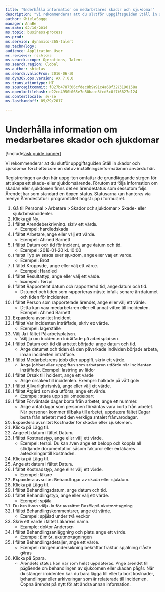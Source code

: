 ```yaml
--- 
title: "Underhålla information om medarbetares skador och sjukdomar"
description: "Vi rekommenderar att du slutför uppgiftsguiden Ställ in skador och sjukdomar först eftersom en del av inställningsinformationen används här."
author: ShielaSogge
manager: AnnBe
ms.date: 02/16/2016
ms.topic: business-process
ms.prod: 
ms.service: dynamics-365-talent
ms.technology: 
audience: Application User
ms.reviewer: rschloma
ms.search.scope: Operations, Talent
ms.search.region: Global
ms.author: shielas
ms.search.validFrom: 2016-06-30
ms.dyn365.ops.version: AX 7.0.0
ms.translationtype: HT
ms.sourcegitcommit: f827b4787506cfdec8b9a91c4a68f3293190158a
ms.openlocfilehash: e22ce4950b065e7e80bace3fcd5c0f7d6627d124
ms.contentlocale: sv-se
ms.lasthandoff: 09/29/2017

---
```

# <a name="maintain-employee-injury-and-illness-information"></a>Underhålla information om medarbetares skador och sjukdomar

[!include[task guide banner](../../includes/task-guide-banner.md)]

Vi rekommenderar att du slutför uppgiftsguiden Ställ in skador och sjukdomar först eftersom en del av inställningsinformationen används här. 



Registreringen av den här uppgiften omfattar de grundläggande stegen för att skapa ett skade- eller sjukdomsärende. Förutom att följa information om skadan eller sjukdomen finns det en ärendestatus som dessutom följs.  Ärendet har som standard en öppen status.  Statusarna kan hanteras via menyn Ärendestatus i programfältet högst upp i formuläret.

1. Gå till Personal > Arbetare > Skador och sjukdomar > Skade- eller sjukdomsincidenter.
2. Klicka på Ny.
3. I fältet Ärendebeskrivning, skriv ett värde.
    * Exempel: handledskada  
4. I fältet Arbetare, ange eller välj ett värde.
    * Exempel: Ahmed Barnett  
5. I fältet Datum och tid för incident, ange datum och tid.
    * Exempel: 2016-01-20 kl. 10:00  
6. I fältet Typ av skada eller sjukdom, ange eller välj ett värde.
    * Exempel:  Brott  
7. I fältet Kroppsdel, ange eller välj ett värde.
    * Exempel:  Handled  
8. I fältet Resultattyp, ange eller välj ett värde.
    * Exempel:  Terapi  
9. I fältet Rapporterat datum och rapporterad tid, ange datum och tid.
    * Datumet och tiden som rapporteras måste infalla senare än datumet och tiden för incidenten.  
10. I fältet Person som rapporterade ärendet, ange eller välj ett värde.
    * Detta kan vara medarbetaren eller ett annat vittne till incidenten.  Exempel: Ahmed Barnett  
11. Expandera avsnittet Incident.
12. I fältet Var incidenten inträffade, skriv ett värde.
    * Exempel: lagerställe  
13. Välj Ja i fältet På arbetsplatsen.
    * Välj ja om incidenten inträffade på arbetsplatsen.  
14. I fältet Datum och tid då arbetet började, ange datum och tid.
    * Ange datumet och tiden då den påverkade individen började arbeta, innan incidenten inträffade.  
15. I fältet Medarbetarens jobb eller uppgift, skriv ett värde.
    * Ange jobbet eller uppgiften som arbetaren utförde när incidenten inträffade.  Exempel: lastning av lådor  
16. I fältet Orsak till incident, ange ett värde.
    * Ange orsaken till incidenten.  Exempel: halkade på vått golv  
17. I fältet Allvarlighetsnivå, ange eller välj ett värde.
18. I fältet Åtgärd som ska utföras, ange ett värde.
    * Exempel: städa upp spill omedelbart  
19. I fältet Förväntade dagar borta från arbetet, ange ett nummer.
    * Ange antal dagar som personen förväntas vara borta från arbetet.  När personen kommer tillbaka till arbetet, uppdatera fältet Dagar borta från arbetet med den verkliga antalet frånvarodagar.  
20. Expandera avsnittet Kostnader för skadan eller sjukdomen.
21. Klicka på Lägg till.
22. Ange ett datum i fältet Datum.
23. I fältet Kostnadstyp, ange eller välj ett värde.
    * Exempel: terapi. Du kan även ange ett belopp och koppla all stödjande dokumentation såsom fakturor eller en läkares anteckningar till kostnaden.  
24. Klicka på Lägg till.
25. Ange ett datum i fältet Datum.
26. I fältet Kostnadstyp, ange eller välj ett värde.
    * Exempel: läkare  
27. Expandera avsnittet Behandlingar av skada eller sjukdom.
28. Klicka på Lägg till.
29. I fältet Behandlingsdatum, ange datum och tid.
30. I fältet Behandlingstyp, ange eller välj ett värde.
    * Exempel: spjäla  
31. Du kan även välja Ja för avsnittet Besök på akutmottagning.
32. I fältet Behandlingskommentarer, ange ett värde.
    * Exempel: spjälad under två veckor  
33. Skriv ett värde i fältet Läkarens namn.
    * Example: doktor Anderson  
34. I fältet Behandlingsanläggning och plats, ange ett värde.
    * Exempel: Elm St. akutmottagningen  
35. I fältet Behandlingsdetaljer, ange ett värde.
    * Exempel: röntgenundersökning bekräftar fraktur, spjälning måste göras  
36. Klicka på Spara.
    * Ärendets status kan när som helst uppdateras.  Ange ärendet till pågående om behandlingen av sjukdomen eller skadan pågår.  När du stänger incidenten kan du bara lägga till eller ta bort kostnader, behandlingar eller arkiveringar som är relaterade till incidenten.  Öppna ärendet på nytt för att ändra annan information.  


